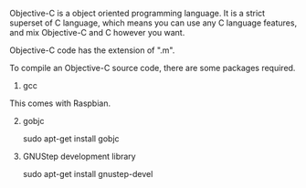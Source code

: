 Objective-C is a object oriented programming language. It is a strict superset of C language, which means you can use any C language features, and mix Objective-C and C however you want.

Objective-C code has the extension of ".m".

To compile an Objective-C source code, there are some packages required.

1. gcc

This comes with Raspbian.

2. gobjc

    sudo apt-get install gobjc

3. GNUStep development library

    sudo apt-get install gnustep-devel

